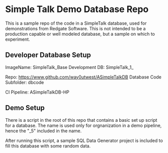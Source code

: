 # Simple Talk Demo Database Repo

This is a sample repo of the code in a SimpleTalk database, used for demonstrations from Redgate Software. This is not intended to be a production capable or well modeled database, but a sample on which to experiment.

## Developer Database Setup
ImageName: SimpleTalk_Base
Development DB: SimpleTalk_1_<developer>

Repo: https://www.github.com/way0utwest/ASimpleTalkDB
Database Code Subfolder: dbcode

CI Pipeline: ASimpleTalkDB-HP

## Demo Setup
There is a script in the root of this repo that contains a basic set up script for a database. The name is used only for orgnanization in a demo pipeline, hence the "\_5" included in the name.

After running this script, a sample SQL Data Generator project is included to fill this database with some random data.

